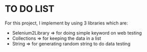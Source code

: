 # TO DO LIST

For this project, I implement by using 3 libraries which are:
- Selenium2Library => for doing simple keyword on web testing
- Collections => for keeping the data in a list
- String => for generating random string to do data testing
